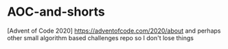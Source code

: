 # AOC-and-shorts
[Advent of Code 2020] <https://adventofcode.com/2020/about> and perhaps other small algorithm based challenges repo so I don't lose things
